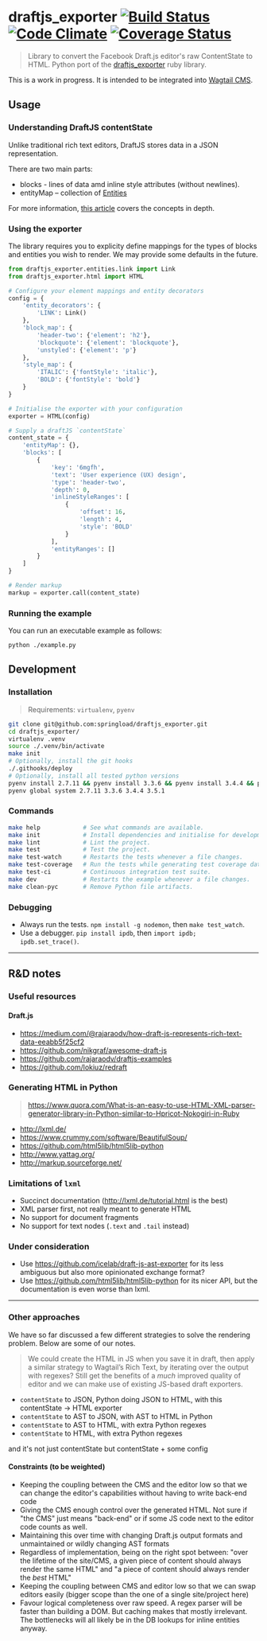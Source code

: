 draftjs_exporter [![Build Status](https://travis-ci.org/springload/draftjs_exporter.svg?branch=master)](https://travis-ci.org/springload/draftjs_exporter) [![Code Climate](https://codeclimate.com/github/springload/draftjs_exporter/badges/gpa.svg)](https://codeclimate.com/github/springload/draftjs_exporter) [![Coverage Status](https://coveralls.io/repos/github/springload/draftjs_exporter/badge.svg?branch=master)](https://coveralls.io/github/springload/draftjs_exporter?branch=master)
================

> Library to convert the Facebook Draft.js editor's raw ContentState to HTML. Python port of the [draftjs_exporter](https://github.com/ignitionworks/draftjs_exporter) ruby library.

This is a work in progress. It is intended to be integrated into [Wagtail CMS](https://wagtail.io).

## Usage

### Understanding DraftJS contentState

Unlike traditional rich text editors, DraftJS stores data in a JSON representation.

There are two main parts:

* blocks - lines of data amd inline style attributes (without newlines).
* entityMap – collection of [Entities](https://facebook.github.io/draft-js/docs/advanced-topics-entities.html#content)

For more information, [this article](https://medium.com/@rajaraodv/how-draft-js-represents-rich-text-data-eeabb5f25cf2) covers the concepts in depth.

### Using the exporter

The library requires you to explicity define mappings for the types of blocks and entities you wish to render. We may provide some defaults in the future.


```python
from draftjs_exporter.entities.link import Link
from draftjs_exporter.html import HTML

# Configure your element mappings and entity decorators
config = {
    'entity_decorators': {
        'LINK': Link()
    },
    'block_map': {
        'header-two': {'element': 'h2'},
        'blockquote': {'element': 'blockquote'},
        'unstyled': {'element': 'p'}
    },
    'style_map': {
        'ITALIC': {'fontStyle': 'italic'},
        'BOLD': {'fontStyle': 'bold'}
    }
}

# Initialise the exporter with your configuration
exporter = HTML(config)

# Supply a draftJS `contentState`
content_state = {
    'entityMap': {},
    'blocks': [
        {
            'key': '6mgfh',
            'text': 'User experience (UX) design',
            'type': 'header-two',
            'depth': 0,
            'inlineStyleRanges': [
                {
                    'offset': 16,
                    'length': 4,
                    'style': 'BOLD'
                }
            ],
            'entityRanges': []
        }
    ]
}

# Render markup
markup = exporter.call(content_state)
```

### Running the example

You can run an executable example as follows:

```
python ./example.py
```

## Development

### Installation

> Requirements: `virtualenv`, `pyenv`

```sh
git clone git@github.com:springload/draftjs_exporter.git
cd draftjs_exporter/
virtualenv .venv
source ./.venv/bin/activate
make init
# Optionally, install the git hooks
./.githooks/deploy
# Optionally, install all tested python versions
pyenv install 2.7.11 && pyenv install 3.3.6 && pyenv install 3.4.4 && pyenv install 3.5.1
pyenv global system 2.7.11 3.3.6 3.4.4 3.5.1
```

### Commands

```sh
make help            # See what commands are available.
make init            # Install dependencies and initialise for development.
make lint            # Lint the project.
make test            # Test the project.
make test-watch      # Restarts the tests whenever a file changes.
make test-coverage   # Run the tests while generating test coverage data.
make test-ci         # Continuous integration test suite.
make dev             # Restarts the example whenever a file changes.
make clean-pyc       # Remove Python file artifacts.
```

### Debugging

- Always run the tests. `npm install -g nodemon`, then `make test_watch`.
- Use a debugger. `pip install ipdb`, then `import ipdb; ipdb.set_trace()`.

---

## R&D notes

### Useful resources

#### Draft.js

- https://medium.com/@rajaraodv/how-draft-js-represents-rich-text-data-eeabb5f25cf2
- https://github.com/nikgraf/awesome-draft-js
- https://github.com/rajaraodv/draftjs-examples
- https://github.com/lokiuz/redraft

### Generating HTML in Python

> https://www.quora.com/What-is-an-easy-to-use-HTML-XML-parser-generator-library-in-Python-similar-to-Hpricot-Nokogiri-in-Ruby

- http://lxml.de/
- https://www.crummy.com/software/BeautifulSoup/
- https://github.com/html5lib/html5lib-python
- http://www.yattag.org/
- http://markup.sourceforge.net/

### Limitations of `lxml`

- Succinct documentation (http://lxml.de/tutorial.html is the best)
- XML parser first, not really meant to generate HTML
- No support for document fragments
- No support for text nodes (`.text` and `.tail` instead)

### Under consideration

- Use https://github.com/icelab/draft-js-ast-exporter for its less ambiguous but also more opinionated exchange format?
- Use https://github.com/html5lib/html5lib-python for its nicer API, but the documentation is even worse than lxml.

---

### Other approaches

We have so far discussed a few different strategies to solve the rendering problem. Below are some of our notes.

> We could create the HTML in JS when you save it in draft, then apply a similar strategy to Wagtail’s Rich Text, by iterating over the output with regexes?
> Still get the benefits of a _much_ improved quality of editor and we can make use of existing JS-based draft exporters.

- `contentState` to JSON, Python doing JSON to HTML, with this contentState -> HTML exporter
- `contentState` to AST to JSON, with AST to HTML in Python
- `contentState` to AST to HTML, with extra Python regexes
- `contentState` to HTML, with extra Python regexes

and it's not just contentState but contentState + some config

#### Constraints (to be weighted)

- Keeping the coupling between the CMS and the editor low so that we can change the editor's capabilities without having to write back-end code
- Giving the CMS enough control over the generated HTML. Not sure if "the CMS" just means "back-end" or if some JS code next to the editor code counts as well.
- Maintaining this over time with changing Draft.js output formats and unmaintained or wildly changing AST formats
- Regardless of implementation, being on the right spot between: "over the lifetime of the site/CMS, a given piece of content should always render the same HTML" and "a piece of content should always render the _best_ HTML"
- Keeping the coupling between CMS and editor low so that we can swap editors easily (bigger scope than the one of a single site/project here)
- Favour logical completeness over raw speed. A regex parser will be faster than building a DOM. But caching makes that mostly irrelevant. The bottlenecks will all likely be in the DB lookups for inline entities anyway.

